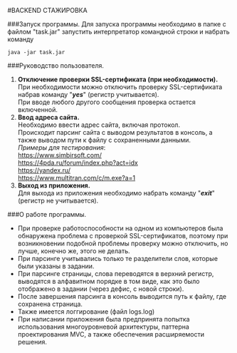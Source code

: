 #BACKEND СТАЖИРОВКА

###Запуск программы.
Для запуска программы необходимо в папке с файлом "task.jar"
запустить интерпретатор командной строки и набрать команду 
```
java -jar task.jar
```
###Руководство пользователя.
1. **Отключение проверки SSL-сертификата (при необходимости).** <br>
При необходимости можно отключить проверку SSL-сертификата набрав 
команду "**_yes_**" (регистр учитывается).<br>
При вводе любого другого сообщения проверка остается включенной.
2. **Ввод адреса сайта.** <br>
Необходимо ввести адрес сайта, включая протокол.<br>
Происходит парсинг сайта с выводом результатов 
в консоль, а также выводом пути к файлу с сохраненными данными.<br>
_Примеры для тестирования_:<br>
https://www.simbirsoft.com/ <br>
https://4pda.ru/forum/index.php?act=idx <br>
https://yandex.ru/ <br>
https://www.multitran.com/c/m.exe?a=1 <br>
3. **Выход из приложения.** <br>
Для выхода из приложения необходимо набрать команду "**_exit_**" (регистр не учитывается).

###О работе программы.

- При проверке работоспособности на одном из компьютеров была 
обнаружена проблема с проверкой SSL-сертификатов, 
поэтому при возникновении подобной проблемы проверку можно 
отключить, но лучше, конечно же, этого не делать.
- При парсинге учитывались только те разделители слов, которые были указаны в задании.
- При парсинге страницы, слова переводятся в верхний регистр,
выводятся в алфавитном порядке в том виде, как это было отображено в задании (через дефис, с новой строки).
- После завершения парсинга в консоль выводится путь к файлу, где сохранена страница.
- Также имеется логгирование (файл logs.log)
- При написании приложения была предпринята попытка использования многоуровневой 
архитектуры, паттерна проектирования MVC, а также обеспечения расширяемости решения.
